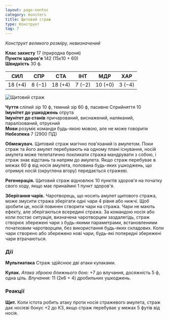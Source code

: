 ```yaml
---
layout: page-nontoc
category: monsters
title: Щитовий страж
type: Конструкт
tag: 7
---
```


_Конструкт великого розміру, невизначений_

**Клас захисту** 17 (природна броня)    
**Пункти здоров'я** 142 (15к10 + 60)    
**Швидкість** 30 ф.

| СИЛ     | СПР    | СТА     | ІНТ    | МДР     | ХАР    |
| ------- | ------ | ------- | ------ | ------- | ------ |
| 18 (+4) | 8 (−1) | 18 (+4) | 7 (−2) | 10 (+0) | 3 (−4) |

![Щитовий страж](https://www.dndbeyond.com/avatars/thumbnails/30835/840/1000/1000/638063922477985887.png)

**Чуття** сліпий зір 10 ф, темний зір 60 ф, пасивне Сприйняття 10    
**Імунітет до ушкоджень** отрута    
**Імунітет до станів** причарований, виснажений, наляканий, паралізований, отруєний    
**Мови** розуміє команди будь-якою мовою, але не може говорити    
**Небезпека** 7 (2900 ПД)

**Обмежувач.** Щитовий страж магічно пов'язаний із амулетом. Поки страж та його амулет перебувають на одному плані існування, носій амулета може телепатично покликати стража мандрувати з собою, і страж знає відстань та напрям до амулета. Якщо страж перебуває в межах 60 ф від носія амулета, половина будь-яких ушкоджень, що отримує носій (округлена вгору) передається стражеві.    

**Регенерація.** Щитовий страж відновлює 10 пунктів здоров'я на початку свого ходу, якщо має принаймні 1 пункт здоров'я.    

**Зберігання чарів.** Чаротворець, що носить амулет щитового стража, може змусити стража зберігати одні чари 4 рівня або нижчі. Щоб зробити це, носій повинен створити чари на стража. Чари не мають ефекту, але зберігаються всередині стража. За командою носія або коли постає ситуація, визначена чаротворцем заздалегідь, страж створює збережені чари з будь-якими параметрами, встановленими початковим чаротворцем, без використання будь-яких складових. Коли чари створено або збережено нові чари, будь-які попередні збережені чари втрачаються.

### Дії
**Мультиатака** Страж здійснює дві атаки кулаками.    

**Кулак.** _Атака зброєю ближнього бою:_ +7 до влучання, досяжність 5 ф, одна ціль. _Влучання:_ 11 (2к6 + 4) дробильних ушкоджень.

### Реакції
**Щит.** Коли істота робить атаку проти носія стражевого амулета, страж дає носієві бонус +2 до КЗ, якщо страж перебуває у межах 5 футів від носія.
